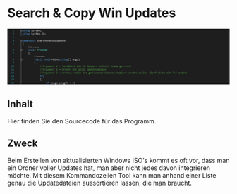 ﻿# Search & Copy Win Updates
<p align="center">
  <img src="Screenshot.png">
</p>

## Inhalt
Hier finden Sie den Sourcecode für das Programm.

## Zweck
Beim Erstellen von aktualisierten Windows ISO's kommt es oft vor, dass man ein Ordner voller Updates hat, man aber nicht jedes davon integrieren möchte. Mit diesem Kommandozeilen Tool kann man anhand einer Liste genau die Updatedateien aussortieren lassen, die man braucht.
